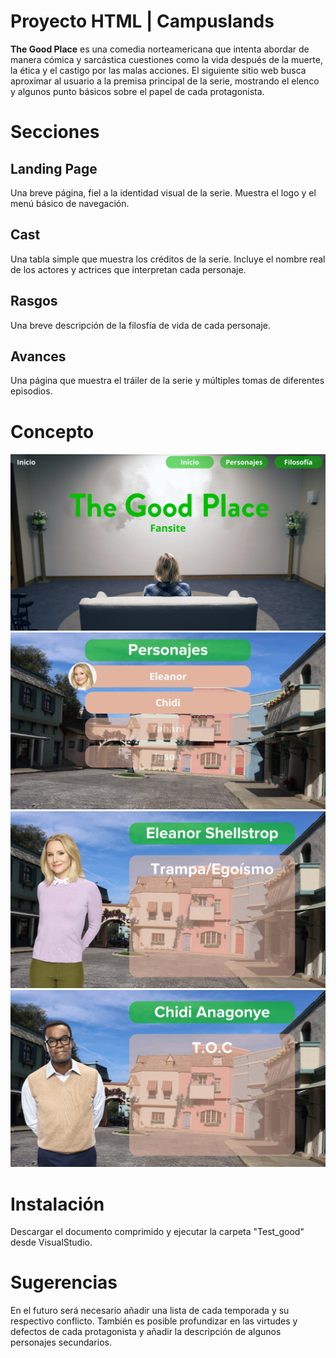 # Proyecto HTML | Campuslands
**The Good Place** es una comedia norteamericana que intenta abordar de manera cómica y sarcástica cuestiones como la vida después de la muerte, la ética y el castigo por las malas acciones. El siguiente sitio web busca aproximar al usuario a la premisa principal de la serie, mostrando el elenco y algunos punto básicos sobre el papel de cada protagonista.

# Secciones
## Landing Page
Una breve página, fiel a  la identidad visual de la serie. Muestra el logo y el menú básico de navegación.
## Cast
Una tabla simple que muestra los créditos de la serie. Incluye el nombre real de los actores y actrices que interpretan cada personaje.
## Rasgos
Una breve descripción de la filosfía de vida de cada personaje.
## Avances
Una página que muestra el tráiler de la serie y múltiples tomas de diferentes episodios.

# Concepto

![Landing](https://raw.githubusercontent.com/juanalfonsocampus/FiltroHTML_Alfonso_Juan/main/Proyecto%20actualizado/Test_good/concept/1.png)
![Personajes](https://raw.githubusercontent.com/juanalfonsocampus/FiltroHTML_Alfonso_Juan/main/Proyecto%20actualizado/Test_good/concept/2.png)
![Eleanor](https://raw.githubusercontent.com/juanalfonsocampus/FiltroHTML_Alfonso_Juan/main/Proyecto%20actualizado/Test_good/concept/3.png)
![Chidi](https://raw.githubusercontent.com/juanalfonsocampus/FiltroHTML_Alfonso_Juan/main/Proyecto%20actualizado/Test_good/concept/4.png)

# Instalación
Descargar el documento comprimido y ejecutar la carpeta "Test_good" desde VisualStudio.

# Sugerencias

En el futuro será necesario añadir una lista de cada temporada y su respectivo conflicto. También es posible profundizar en las virtudes y defectos de cada protagonista y añadir la descripción de algunos personajes secundarios.
